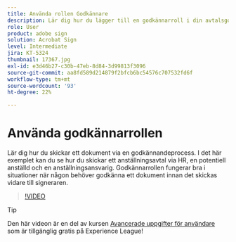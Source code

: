 ```yaml
---
title: Använda rollen Godkännare
description: Lär dig hur du lägger till en godkännarroll i din avtalsgodkännandeprocess
role: User
product: adobe sign
solution: Acrobat Sign
level: Intermediate
jira: KT-5324
thumbnail: 17367.jpg
exl-id: e3d46b27-c30b-47eb-8d84-3d99813f3096
source-git-commit: aa8fd589d214879f2bfcb6bc54576c707532fd6f
workflow-type: tm+mt
source-wordcount: '93'
ht-degree: 22%

---
```


# Använda godkännarrollen

Lär dig hur du skickar ett dokument via en godkännandeprocess. I det här exemplet kan du se hur du skickar ett anställningsavtal via HR, en potentiell anställd och en anställningsansvarig. Godkännarrollen fungerar bra i situationer när någon behöver godkänna ett dokument innan det skickas vidare till signeraren.

>[!VIDEO](https://video.tv.adobe.com/v/343854?quality=12&learn=on&hidetitle=true)

>[!TIP]
>
>Den här videon är en del av kursen [Avancerade uppgifter för användare](https://experienceleague.adobe.com/?recommended=Sign-U-1-2020.3) som är tillgänglig gratis på Experience League!


